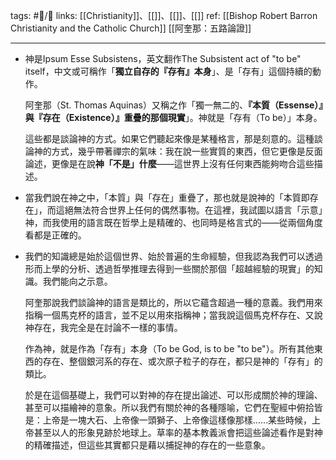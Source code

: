 tags: #📝️/🌲️ 
links: [[Christianity]]、[[]]、[[]]、[[]]
ref: 
[[Bishop Robert Barron Christianity and the Catholic Church]]
[[阿奎那：五路論證]]

---
- 神是Ipsum Esse Subsistens，英文翻作The Subsistent act of "to be" itself，中文或可稱作「**獨立自存的『存有』本身**」、是「存有」這個持續的動作。
  
  阿奎那（St. Thomas Aquinas）又稱之作「獨一無二的、**『本質（Essense）』與『存在（Existence）』重疊的那個現實**」。神就是「存有（To be）」本身。
  
  這些都是談論神的方式。如果它們聽起來像是某種格言，那是刻意的。這種談論神的方式，幾乎帶著禪宗的氣味：我在說一些實質的東西，但它更像是反面論述，更像是在說**神「不是」什麼**——這世界上沒有任何東西能夠吻合這些描述。

- 當我們說在神之中，「本質」與「存在」重疊了，那也就是說神的「本質即存在」，而這絕無法符合世界上任何的偶然事物。在這裡，我試圖以語言「示意」神，而我使用的語言既在哲學上是精確的、也同時是格言式的——從兩個角度看都是正確的。
  
- 我們的知識總是始於這個世界、始於普遍的生命經驗，但我認為我們可以透過形而上學的分析、透過哲學推理去得到一些關於那個「超越經驗的現實」的知識。我們能向之示意。
  
  阿奎那說我們談論神的語言是類比的，所以它蘊含超過一種的意義。我們用來指稱一個馬克杯的語言，並不足以用來指稱神；當我說這個馬克杯存在、又說神存在，我完全是在討論不一樣的事情。
  
  作為神，就是作為「存有」本身（To be God, is to be "to be"）。所有其他東西的存在、整個銀河系的存在、或次原子粒子的存在，都只是神的「存有」的類比。
  
  於是在這個基礎上，我們可以對神的存在提出論述、可以形成關於神的理論、甚至可以描繪神的意象。所以我們有關於神的各種隱喻，它們在聖經中俯拾皆是：上帝是一塊大石、上帝像一頭獅子、上帝像這樣像那樣……某些時候，上帝甚至以人的形象見跡於地球上。草率的基本教義派會把這些論述看作是對神的精確描述，但這些其實都只是藉以捕捉神的存在的一些意象。
